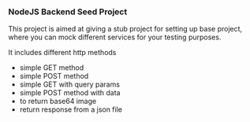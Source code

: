 ### NodeJS Backend Seed Project ###

This project is aimed at giving a stub project for setting up base project, where you can mock different services for your testing purposes. 

It includes different http methods 
* simple GET method
* simple POST method
* simple GET with query params
* simple POST method with data
* to return base64 image
* return response from a json file
